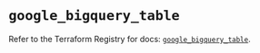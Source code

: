 # `google_bigquery_table`

Refer to the Terraform Registry for docs: [`google_bigquery_table`](https://registry.terraform.io/providers/hashicorp/google-beta/6.26.0/docs/resources/google_bigquery_table).
